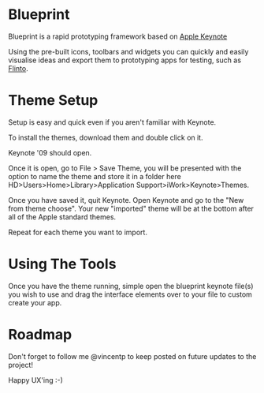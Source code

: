 Blueprint
====

Blueprint is a rapid prototyping framework based on [Apple Keynote](http://www.apple.com/uk/iwork/keynote/)

Using the pre-built icons, toolbars and widgets you can quickly and easily visualise ideas and export them to prototyping apps for testing, such as [Flinto](https://www.flinto.com).

Theme Setup
====

Setup is easy and quick even if you aren't familiar with Keynote.

To install the themes, download them and double click on it. 

Keynote '09 should open.

Once it is open, go to File > Save Theme, you will be presented with the option to name the theme and store it in a folder here HD>Users>Home>Library>Application Support>iWork>Keynote>Themes.

Once you have saved it, quit Keynote. Open Keynote and go to the "New from theme choose". Your new "imported" theme will be at the bottom after all of the Apple standard themes.

Repeat for each theme you want to import.

Using The Tools
====
Once you have the theme running, simple open the blueprint keynote file(s) you wish to use and drag the interface elements over to your file to custom create your app.

Roadmap
====
Don't forget to follow me @vincentp to keep posted on future updates to the project!

Happy UX'ing :-)
